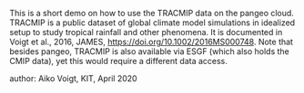 This is a short demo on how to use the TRACMIP data on the pangeo cloud. TRACMIP is a public dataset of 
global climate model simulations in idealized setup to study tropical rainfall and other phenomena. It is 
documented in Voigt et al., 2016, JAMES, https://doi.org/10.1002/2016MS000748. Note that besides pangeo, TRACMIP is also available via ESGF 
(which also holds the CMIP data), yet this would require a different data access.

author: Aiko Voigt, KIT, April 2020
